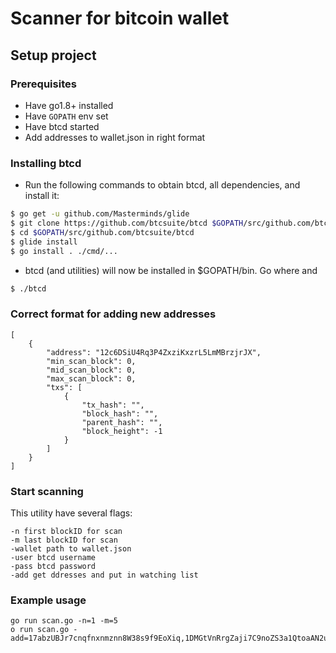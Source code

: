 # Scanner for bitcoin wallet

## Setup project

### Prerequisites

* Have go1.8+ installed
* Have `GOPATH` env set
* Have btcd started
* Add addresses to wallet.json in right format


### Installing btcd

- Run the following commands to obtain btcd, all dependencies, and install it:

```bash
$ go get -u github.com/Masterminds/glide
$ git clone https://github.com/btcsuite/btcd $GOPATH/src/github.com/btcsuite/btcd
$ cd $GOPATH/src/github.com/btcsuite/btcd
$ glide install
$ go install . ./cmd/...
```
- btcd (and utilities) will now be installed in $GOPATH/bin. Go where and

```bash
$ ./btcd
```

### Correct format for adding new addresses
```
[
    {
        "address": "12c6DSiU4Rq3P4ZxziKxzrL5LmMBrzjrJX",
        "min_scan_block": 0,
        "mid_scan_block": 0,
        "max_scan_block": 0,
        "txs": [
            {
                "tx_hash": "",
                "block_hash": "",
                "parent_hash": "",
                "block_height": -1
            }
        ]
    }
]
```


### Start scanning

This utility have several flags:

```
-n first blockID for scan
-m last blockID for scan
-wallet path to wallet.json
-user btcd username
-pass btcd password
-add get ddresses and put in watching list
```
### Example usage

```
go run scan.go -n=1 -m=5
o run scan.go -add=17abzUBJr7cnqfnxnmznn8W38s9f9EoXiq,1DMGtVnRrgZaji7C9noZS3a1QtoaAN2uRG
```

 

